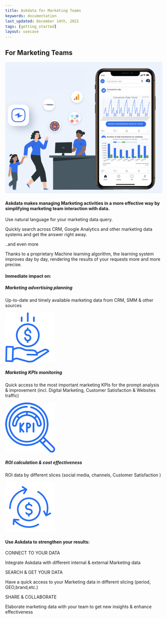 ```yaml
---
title: Askdata for Marketing Teams
keywords: documentation
last_updated: December 14th, 2021
tags: [getting_started]
layout: usecase
---
```


## For Marketing Teams

<img src="/media/use-cases/icons/Marketing.png" class="image-doc p-3">

#### Askdata makes managing Marketing activities in a more effective way by simplifying marketing team interaction with data.

Use natural language for your marketing data query.

Quickly search across CRM, Google Analytics and other marketing data systems and get the answer right away.

..and even more

Thanks to a proprietary Machine learning algorithm, the learning system improves day by day, 
rendering the results of your requests more and more precise.


#### Immediate impact on:

<div class="row">
  <div class="col-sm-4">
    <div class="card">
      <div class="card-body text-center">
        <h5 class="card-title">Marketing advertising planning</h5>
        <p class="card-text">Up-to-date and timely available marketing data from CRM, SMM & other sources</p>
         <img src="/media/use-cases/icons/Marketing_1.png" class="card-img" alt="Sales Accuracy" style="max-width:160px">
      </div>
    </div>
  </div>
  <div class="col-sm-4">
    <div class="card">
      <div class="card-body text-center">
        <h5 class="card-title">Marketing KPIs monitoring</h5>
        <p class="card-text">Quick access to the most important marketing KPIs for the prompt analysis & improvement (incl. Digital Marketing, Customer Satisfaction & Websites traffic)</p>
        <img src="/media/use-cases/icons/Marketing_2.png" class="card-img" alt="Sales Accuracy" style="max-width:160px">
      </div>
    </div>
  </div>
    <div class="col-sm-4">
    <div class="card">
      <div class="card-body text-center">
        <h5 class="card-title">ROI 
calculation & cost effectiveness</h5>
        <p class="card-text">ROI data by different slices (social media, channels, Customer Satisfaction )</p>
        <img src="/media/use-cases/icons/Marketing_3.png" class="card-img" alt="Sales Accuracy" style="max-width:160px">
      </div>
    </div>
  </div>
</div>

#### Use Askdata to strengthen your results:

CONNECT TO YOUR DATA

Integrate Askdata with different internal & external Marketing data 

SEARCH & GET YOUR DATA

Have a quick access to your Marketing data in different slicing (period, GEO,brand,etc.) 

SHARE & COLLABORATE

Elaborate marketing data with your team to get new insights & enhance effectiveness 
